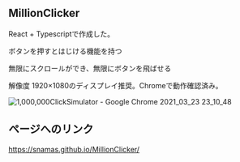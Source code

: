 ## MillionClicker

React + Typescriptで作成した。

ボタンを押すとはじける機能を持つ

無限にスクロールができ、無限にボタンを飛ばせる

解像度 1920×1080のディスプレイ推奨。Chromeで動作確認済み。

![1,000,000ClickSimulator - Google Chrome 2021_03_23 23_10_48](https://user-images.githubusercontent.com/43674314/112160290-5c9ad500-8c2d-11eb-918e-32cd89f01044.png)


## ページへのリンク

https://snamas.github.io/MillionClicker/
